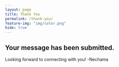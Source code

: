 ```yaml
---
layout: page
title: Thank You
permalink: /thank-you/
feature-img: "img/color.png"
hide: true
---
```


## Your message has been submitted.

Looking forward to connecting with you!
-Nechama